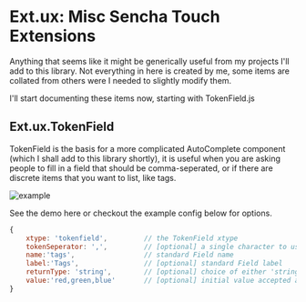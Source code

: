
Ext.ux: Misc Sencha Touch Extensions
====================================

Anything that seems like it might be generically useful from my projects I'll add to this library. Not everything in here is created by me, some items are collated from others were I needed to slightly modify them.

I'll start documenting these items now, starting with TokenField.js

Ext.ux.TokenField
-----------------

TokenField is the basis for a more complicated AutoComplete component (which I shall add to this library shortly), it is useful when you are asking people to fill in a field that should be comma-seperated, or if there are discrete items that you want to list, like tags.

![example](http://dl.dropbox.com/u/22519236/Screenshots/0u.png)

See the demo here or checkout the example config below for options.

```javascript
{
    xtype: 'tokenfield',         // the TokenField xtype
    tokenSeperator: ',',         // [optional] a single character to use as the delimiter 
    name:'tags',                 // standard Field name
    label:'Tags',                // [optional] standard Field label
    returnType: 'string',        // [optional] choice of either 'string' or 'array' return-type default is 'array'
    value:'red,green,blue'       // [optional] initial value accepted as csv-string or Array
}
````


